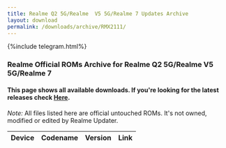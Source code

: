 ```yaml
---
title: Realme Q2 5G/Realme  V5 5G/Realme 7 Updates Archive
layout: download
permalink: /downloads/archive/RMX2111/
---
```


{%include telegram.html%}

<div class="col-12 mx-auto">
    <h3 class="title bg-light p-2 rounded">Realme Official ROMs Archive for Realme Q2 5G/Realme  V5 5G/Realme 7</h3>
    <h4>This page shows all available downloads. If you're looking for the latest releases check
        <a href="/downloads/latest/RMX2111/">Here</a>.</h4>
    <p><i>Note: </i>All files listed here are official untouched ROMs.
        It's not owned, modified or edited by Realme Updater.</p>
    <div class="table-responsive-md" id="table-wrapper">
        <table id="downloads" class="display dt-responsive compact table table-striped table-hover table-sm">
            <thead class="thead-dark">
                <tr>
                    <th>Device</th>
                    <th>Codename</th>
                    <th>Version</th>
                    <th>Link</th>
                </tr>
            </thead>
            <script>loadArchive("RMX2111")</script>
        </table>
    </div>
</div>